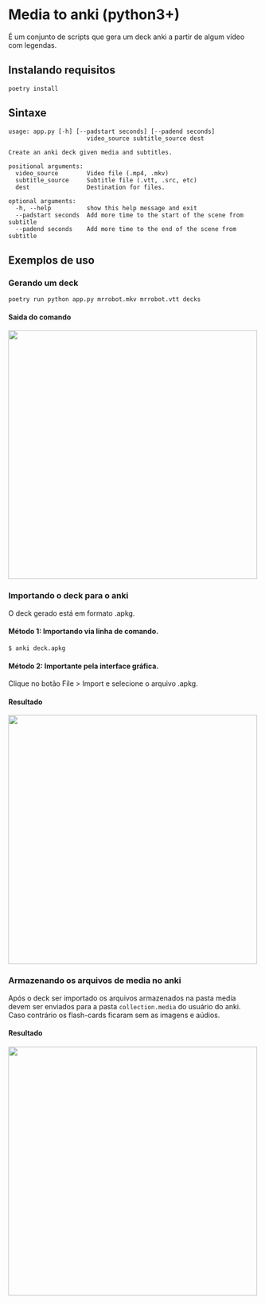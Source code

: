 # Media to anki (python3+)
É um conjunto de scripts que gera um deck anki a partir de algum vídeo com legendas.

## Instalando requisitos
```shell
poetry install
```

## Sintaxe
```
usage: app.py [-h] [--padstart seconds] [--padend seconds]              
                      video_source subtitle_source dest                         
                                                                                
Create an anki deck given media and subtitles.                                  
                                                                                
positional arguments:                                                           
  video_source        Video file (.mp4, .mkv)                                   
  subtitle_source     Subtitle file (.vtt, .src, etc)                           
  dest                Destination for files.                                    
                                                                                
optional arguments:                                                             
  -h, --help          show this help message and exit                           
  --padstart seconds  Add more time to the start of the scene from subtitle     
  --padend seconds    Add more time to the end of the scene from subtitle  
```

## Exemplos de uso

### Gerando um deck
```
poetry run python app.py mrrobot.mkv mrrobot.vtt decks
```
#### Saida do comando
<img src="https://user-images.githubusercontent.com/43938917/171723469-95ed9889-4dbe-4516-a229-2ab8c5d0436f.png" width="500"/>

### Importando o deck para o anki
O deck gerado está em formato .apkg.

#### Método 1: Importando via linha de comando.
```
$ anki deck.apkg 
```

#### Método 2: Importante pela interface gráfica.
Clique no botão File > Import e selecione o arquivo .apkg.

#### Resultado
<img src="https://user-images.githubusercontent.com/43938917/171723594-058907d5-536d-430f-a4ed-f050e8a34c26.png" width="500"/>

### Armazenando os arquivos de media no anki
Após o deck ser importado os arquivos armazenados na pasta media 
devem ser enviados para a pasta `collection.media` do usuário do anki. Caso contrário
os flash-cards ficaram sem as imagens e aúdios.
#### Resultado
<img src="https://user-images.githubusercontent.com/43938917/171723668-7c50e11e-c63a-43de-a133-d8d1d0f24ae7.png" width="500"/>

